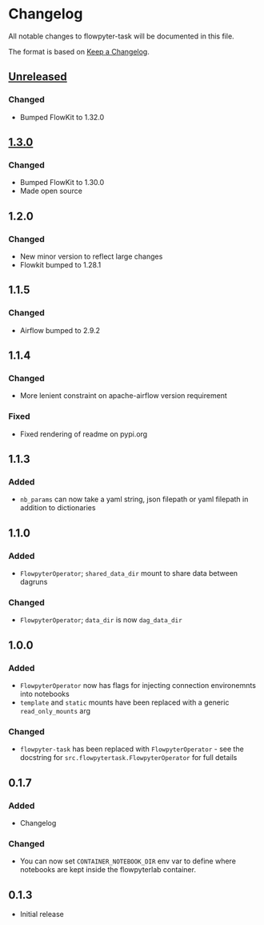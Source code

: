 # Changelog

All notable changes to flowpyter-task will be documented in this file.

The format is based on [Keep a Changelog](https://keepachangelog.com/en/1.0.0/).

## [Unreleased]

### Changed

- Bumped FlowKit to 1.32.0

## [1.3.0]

### Changed

- Bumped FlowKit to 1.30.0
- Made open source

## 1.2.0

### Changed
- New minor version to reflect large changes
- Flowkit bumped to 1.28.1

## 1.1.5

### Changed
- Airflow bumped to 2.9.2

## 1.1.4
  
### Changed
- More lenient constraint on apache-airflow version requirement

### Fixed
- Fixed rendering of readme on pypi.org

## 1.1.3

### Added
- `nb_params` can now take a yaml string, json filepath or yaml filepath in addition to dictionaries

## 1.1.0

### Added
- `FlowpyterOperator`; `shared_data_dir` mount to share data between dagruns
  
### Changed
- `FlowpyterOperator`; `data_dir` is now `dag_data_dir`

## 1.0.0

### Added
- `FlowpyterOperator` now has flags for injecting connection environemnts into notebooks
- `template` and `static` mounts have been replaced with a generic `read_only_mounts` arg

### Changed
- `flowpyter-task` has been replaced with `FlowpyterOperator` - see the docstring for `src.flowpytertask.FlowpyterOperator` for full details

## 0.1.7

### Added

- Changelog

### Changed

- You can now set `CONTAINER_NOTEBOOK_DIR` env var to define where notebooks are kept inside the flowpyterlab container.

## 0.1.3

- Initial release

[Unreleased]: https://github.com/Flowminder/flowpyter-task/compare/1.3.0...master
[1.3.0]: https://github.com/Flowminder/flowpyter-task/tree/1.3.0
